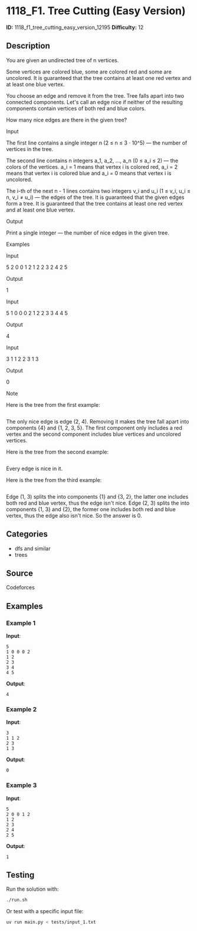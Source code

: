 # 1118_F1. Tree Cutting (Easy Version)

**ID:** 1118_f1_tree_cutting_easy_version_12195
**Difficulty:** 12

## Description

You are given an undirected tree of n vertices. 

Some vertices are colored blue, some are colored red and some are uncolored. It is guaranteed that the tree contains at least one red vertex and at least one blue vertex.

You choose an edge and remove it from the tree. Tree falls apart into two connected components. Let's call an edge nice if neither of the resulting components contain vertices of both red and blue colors.

How many nice edges are there in the given tree?

Input

The first line contains a single integer n (2 ≤ n ≤ 3 ⋅ 10^5) — the number of vertices in the tree.

The second line contains n integers a_1, a_2, ..., a_n (0 ≤ a_i ≤ 2) — the colors of the vertices. a_i = 1 means that vertex i is colored red, a_i = 2 means that vertex i is colored blue and a_i = 0 means that vertex i is uncolored.

The i-th of the next n - 1 lines contains two integers v_i and u_i (1 ≤ v_i, u_i ≤ n, v_i ≠ u_i) — the edges of the tree. It is guaranteed that the given edges form a tree. It is guaranteed that the tree contains at least one red vertex and at least one blue vertex.

Output

Print a single integer — the number of nice edges in the given tree.

Examples

Input


5
2 0 0 1 2
1 2
2 3
2 4
2 5


Output


1


Input


5
1 0 0 0 2
1 2
2 3
3 4
4 5


Output


4


Input


3
1 1 2
2 3
1 3


Output


0

Note

Here is the tree from the first example:

<image>

The only nice edge is edge (2, 4). Removing it makes the tree fall apart into components \{4\} and \{1, 2, 3, 5\}. The first component only includes a red vertex and the second component includes blue vertices and uncolored vertices.

Here is the tree from the second example:

<image>

Every edge is nice in it.

Here is the tree from the third example:

<image>

Edge (1, 3) splits the into components \{1\} and \{3, 2\}, the latter one includes both red and blue vertex, thus the edge isn't nice. Edge (2, 3) splits the into components \{1, 3\} and \{2\}, the former one includes both red and blue vertex, thus the edge also isn't nice. So the answer is 0.

## Categories

- dfs and similar
- trees

## Source

Codeforces

## Examples

### Example 1

**Input**:
```
5
1 0 0 0 2
1 2
2 3
3 4
4 5
```

**Output**:
```
4
```

### Example 2

**Input**:
```
3
1 1 2
2 3
1 3
```

**Output**:
```
0
```

### Example 3

**Input**:
```
5
2 0 0 1 2
1 2
2 3
2 4
2 5
```

**Output**:
```
1
```


## Testing

Run the solution with:

```bash
./run.sh
```

Or test with a specific input file:

```bash
uv run main.py < tests/input_1.txt
```

